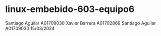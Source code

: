 # linux-embebido-603-equipo6
Santiago Aguilar A01709030
Xavier Barrera A01702869
Santiago Aguilar A01709030
15/03/2024
